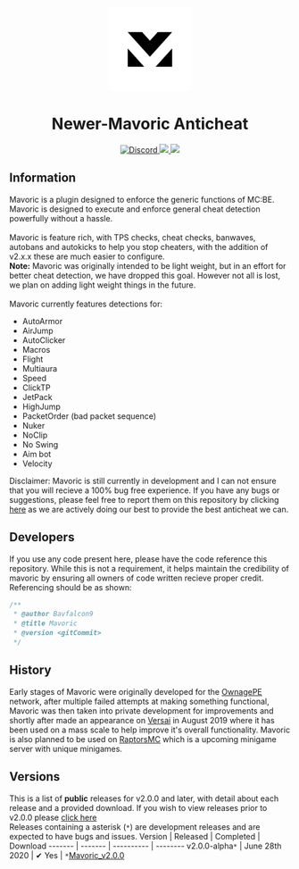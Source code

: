 <div align="center">
  <p>
    <img width="150" alt="portfolio_view" src="https://raw.githubusercontent.com/Bavfalcon9/Mavoric/v2.0.0/resources/assets/mavoric_black_and_white.png">
  </p>
  <p>
    <h1> Newer-Mavoric Anticheat</h1>
    <a href="https://discord.gg/2humhkN">
      <img src="https://discordapp.com/api/guilds/683167375771828277/embed.png" alt="Discord">
    </a>
    <a href="https://poggit.pmmp.io/p/Mavoric">
      <img src="https://poggit.pmmp.io/shield.state/Mavoric">
    </a>
    <a href="https://poggit.pmmp.io/p/Mavoric">
      <img src="https://poggit.pmmp.io/shield.api/Mavoric">
    </a>
  </p>
</div>

## Information
Mavoric is a plugin designed to enforce the generic functions of MC:BE. Mavoric is designed to execute and enforce 
general cheat detection powerfully without a hassle. <br /><br />
Mavoric is feature rich, with TPS checks, cheat checks, banwaves, autobans and autokicks to help you stop cheaters, with the addition of v2.x.x these are much easier to configure.<br />
**Note:** Mavoric was originally intended to be light weight, but in an effort for better cheat detection, we have dropped this goal.
However not all is lost, we plan on adding light weight things in the future.
<br /><br />
Mavoric currently features detections for:
 - AutoArmor
 - AirJump
 - AutoClicker
 - Macros
 - Flight
 - Multiaura
 - Speed
 - ClickTP
 - JetPack
 - HighJump
 - PacketOrder (bad packet sequence)
 - Nuker
 - NoClip
 - No Swing
 - Aim bot
 - Velocity

Disclaimer: Mavoric is still currently in development and I can not ensure that you will recieve a 100% bug free experience.
If you have any bugs or suggestions, please feel free to report them on this repository by clicking [here](https://github.com/Bavfalcon9/Mavoric/issues/new) as we are actively doing our best to provide the best anticheat we can.

## Developers
If you use any code present here, please have the code reference this repository. 
While this is not a requirement, it helps maintain the credibility of mavoric by ensuring all owners of code written recieve proper credit. <br />
Referencing should be as shown: 
```php
/**
 * @author Bavfalcon9
 * @title Mavoric
 * @version <gitCommit>
 */
```

## History
Early stages of Mavoric were originally developed for the [OwnagePE](shop.ownagepe.com) network, 
after multiple failed attempts at making something functional, Mavoric was then taken into private development 
for improvements and shortly after made an appearance on [Versai](versai.pro) in August 2019 where it has been 
used on a mass scale to help improve it's overall functionality. Mavoric is also planned to be used on [RaptorsMC](discord.raptorsmc.com)
which is a upcoming minigame server with unique minigames.

## Versions
This is a list of **public** releases for v2.0.0 and later, with detail about each release and a provided download. 
If you wish to view releases prior to v2.0.0 please [click here](https://github.com/CrowBaldeYT/Newer-Mavoric/releases)<br/>
Releases containing a asterisk (`*`) are development releases and are expected to have bugs and issues.
Version | Released | Completed | Download 
------- | ------- | ---------- | --------
v2.0.0-alpha`*` | June 28th 2020 | ✔ Yes | `*`[Mavoric_v2.0.0](https://github.com/CrowBaldeYT/Newer-Mavoric/releases/download/v2.0.0-alpha/New-Mavoric_v2.0.0.phar)
